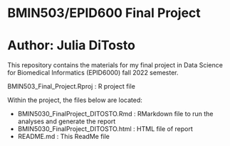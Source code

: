# BMIN503/EPID600 Final Project

# Author: Julia DiTosto

This repository contains the materials for my final project in Data Science for Biomedical Informatics (EPID6000) fall 2022 semester. 

BMIN503_Final_Project.Rproj : R project file

Within the project, the files below are located:

- BMIN5030_FinalProject_DITOSTO.Rmd : RMarkdown file to run the analyses and generate the report
- BMIN5030_FinalProject_DITOSTO.html : HTML file of report
- README.md : This ReadMe file



